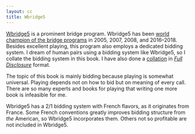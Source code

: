 ```yaml
---
layout: cc
title: Wbridge5
---
```

[Wbridge5][wbr5] is a prominent bridge program.  Wbridge5 has been [world
champion of the bridge programs][champ] in 2005, 2007, 2008, and 2016–2018.
Besides excellent playing, this program also employs a dedicated bidding
system.  I dream of human pairs using a bidding system like Wbridge5, so I
collate the bidding system in this book.  I have also done a [collation][bss]
in [*Full Disclosure*][fd] format.

The topic of this book is mainly bidding because playing is somewhat universal.
Playing depends not on how to bid but on meaning of every call.  There are so
many experts and books for playing that writing one more book is infeasible for
me.

Wbridge5 has a 2/1 bidding system with French flavors, as it originates from
France.  Some French conventions greatly improves bidding structure from *the*
American, so Wbridge5 incorporates them.  Others not so profitable are not
included in Wbridge5.

[champ]: https://bridgebotchampionship.com/home/world-computer-bridge-championship/
[bss]: https://github.com/jdh8/Wbr5.bss
[fd]: http://www.bridgebase.com/help/3/topics/fulldisclosurefileformat/text/intro.html
[wbr5]: http://wbridge5.com/
